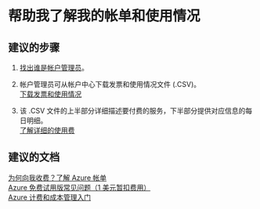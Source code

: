 <properties
    pageTitle="帮助我了解我的帐单和使用情况"
    description="帮助我了解我的帐单和使用情况"
    service="azure-billing"
    resource="billing"
    authors="kasparks"
    displayOrder=""
    selfHelpType="generic"
    supportTopicIds="32454860"
    resourceTags=""
    productPesIds="15659"
    cloudEnvironments="public"
/>


# <a name="help-me-understand-my-bill-and-usage"></a>帮助我了解我的帐单和使用情况

## <a name="recommended-steps"></a>**建议的步骤**

1. [找出谁是帐户管理员](https://docs.microsoft.com/azure/billing-subscription-transfer#whoisaa)。<br>

2. 帐户管理员可从帐户中心下载发票和使用情况文件 (.CSV)。<br>
[下载发票和使用情况](https://azure.microsoft.com/documentation/articles/billing-download-azure-invoice-daily-usage-date/)

3. 该 .CSV 文件的上半部分详细描述要付费的服务，下半部分提供对应信息的每日明细。<br>
[了解详细的使用费](https://docs.microsoft.com/azure/billing/billing-understand-your-bill#csv)

## <a name="recommended-documents"></a>**建议的文档**

[为何向我收费？了解 Azure 帐单](https://azure.microsoft.com/documentation/articles/billing-understand-your-bill/)<br>
[Azure 免费试用版常见问题（1 美元暂扣费用）](https://azure.microsoft.com/pricing/free-trial-faq/)<br>
[Azure 计费和成本管理入门](https://docs.microsoft.com/azure/billing/billing-getting-started)<br>



<!--HONumber=Dec16_HO4-->


